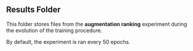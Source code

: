 ## Results Folder

This folder stores files from the **augmentation ranking** experiment during the evolution of the training procedure.

By default, the experiment is ran every 50 epochs.